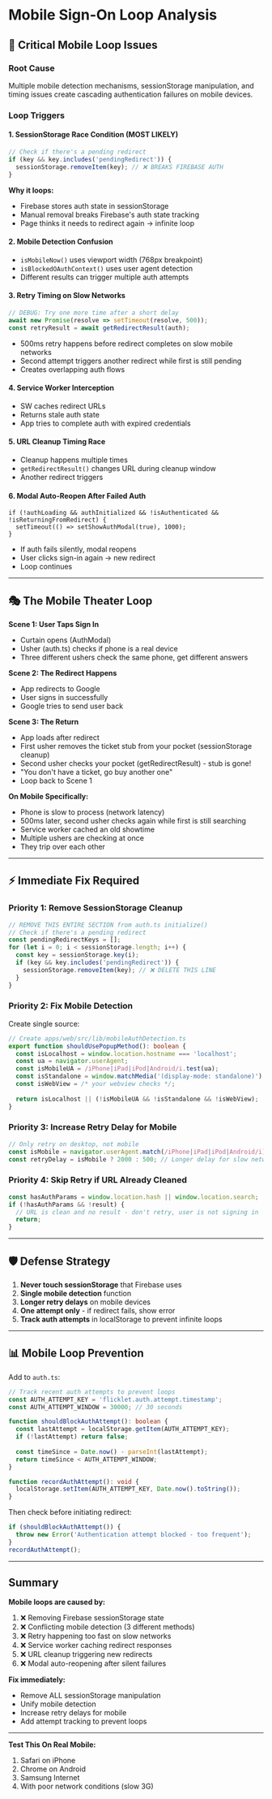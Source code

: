 # Mobile Sign-On Loop Analysis

## 🔴 Critical Mobile Loop Issues

### Root Cause
Multiple mobile detection mechanisms, sessionStorage manipulation, and timing issues create cascading authentication failures on mobile devices.

### Loop Triggers

#### 1. **SessionStorage Race Condition** (MOST LIKELY)
```typescript:112:127:apps/web/src/lib/auth.ts
// Check if there's a pending redirect
if (key && key.includes('pendingRedirect')) {
  sessionStorage.removeItem(key); // ❌ BREAKS FIREBASE AUTH
}
```
**Why it loops:**
- Firebase stores auth state in sessionStorage
- Manual removal breaks Firebase's auth state tracking
- Page thinks it needs to redirect again → infinite loop

#### 2. **Mobile Detection Confusion**
- `isMobileNow()` uses viewport width (768px breakpoint)
- `isBlockedOAuthContext()` uses user agent detection
- Different results can trigger multiple auth attempts

#### 3. **Retry Timing on Slow Networks**
```typescript:188:218:apps/web/src/lib/auth.ts
// DEBUG: Try one more time after a short delay
await new Promise(resolve => setTimeout(resolve, 500));
const retryResult = await getRedirectResult(auth);
```
- 500ms retry happens before redirect completes on slow mobile networks
- Second attempt triggers another redirect while first is still pending
- Creates overlapping auth flows

#### 4. **Service Worker Interception**
- SW caches redirect URLs
- Returns stale auth state
- App tries to complete auth with expired credentials

#### 5. **URL Cleanup Timing Race**
- Cleanup happens multiple times
- `getRedirectResult()` changes URL during cleanup window
- Another redirect triggers

#### 6. **Modal Auto-Reopen After Failed Auth**
```typescript:127:135:apps/web/src/App.tsx
if (!authLoading && authInitialized && !isAuthenticated && !isReturningFromRedirect) {
  setTimeout(() => setShowAuthModal(true), 1000);
}
```
- If auth fails silently, modal reopens
- User clicks sign-in again → new redirect
- Loop continues

---

## 🎭 The Mobile Theater Loop

**Scene 1: User Taps Sign In**
- Curtain opens (AuthModal)
- Usher (auth.ts) checks if phone is a real device
- Three different ushers check the same phone, get different answers

**Scene 2: The Redirect Happens**
- App redirects to Google
- User signs in successfully
- Google tries to send user back

**Scene 3: The Return**
- App loads after redirect
- First usher removes the ticket stub from your pocket (sessionStorage cleanup)
- Second usher checks your pocket (getRedirectResult) - stub is gone!
- "You don't have a ticket, go buy another one"
- Loop back to Scene 1

**On Mobile Specifically:**
- Phone is slow to process (network latency)
- 500ms later, second usher checks again while first is still searching
- Service worker cached an old showtime
- Multiple ushers are checking at once
- They trip over each other

---

## ⚡ Immediate Fix Required

### Priority 1: Remove SessionStorage Cleanup
```typescript
// REMOVE THIS ENTIRE SECTION from auth.ts initialize()
// Check if there's a pending redirect
const pendingRedirectKeys = [];
for (let i = 0; i < sessionStorage.length; i++) {
  const key = sessionStorage.key(i);
  if (key && key.includes('pendingRedirect')) {
    sessionStorage.removeItem(key); // ❌ DELETE THIS LINE
  }
}
```

### Priority 2: Fix Mobile Detection
Create single source:
```typescript
// Create apps/web/src/lib/mobileAuthDetection.ts
export function shouldUsePopupMethod(): boolean {
  const isLocalhost = window.location.hostname === 'localhost';
  const ua = navigator.userAgent;
  const isMobileUA = /iPhone|iPad|iPod|Android/i.test(ua);
  const isStandalone = window.matchMedia('(display-mode: standalone)').matches;
  const isWebView = /* your webview checks */;
  
  return isLocalhost || (!isMobileUA && !isStandalone && !isWebView);
}
```

### Priority 3: Increase Retry Delay for Mobile
```typescript
// Only retry on desktop, not mobile
const isMobile = navigator.userAgent.match(/iPhone|iPad|iPod|Android/i);
const retryDelay = isMobile ? 2000 : 500; // Longer delay for slow networks
```

### Priority 4: Skip Retry if URL Already Cleaned
```typescript
const hasAuthParams = window.location.hash || window.location.search;
if (!hasAuthParams && !result) {
  // URL is clean and no result - don't retry, user is not signing in
  return;
}
```

---

## 🛡️ Defense Strategy

1. **Never touch sessionStorage** that Firebase uses
2. **Single mobile detection** function
3. **Longer retry delays** on mobile devices
4. **One attempt only** - if redirect fails, show error
5. **Track auth attempts** in localStorage to prevent infinite loops

---

## 📊 Mobile Loop Prevention

Add to `auth.ts`:
```typescript
// Track recent auth attempts to prevent loops
const AUTH_ATTEMPT_KEY = 'flicklet.auth.attempt.timestamp';
const AUTH_ATTEMPT_WINDOW = 30000; // 30 seconds

function shouldBlockAuthAttempt(): boolean {
  const lastAttempt = localStorage.getItem(AUTH_ATTEMPT_KEY);
  if (!lastAttempt) return false;
  
  const timeSince = Date.now() - parseInt(lastAttempt);
  return timeSince < AUTH_ATTEMPT_WINDOW;
}

function recordAuthAttempt(): void {
  localStorage.setItem(AUTH_ATTEMPT_KEY, Date.now().toString());
}
```

Then check before initiating redirect:
```typescript
if (shouldBlockAuthAttempt()) {
  throw new Error('Authentication attempt blocked - too frequent');
}
recordAuthAttempt();
```

---

## Summary

**Mobile loops are caused by:**
1. ❌ Removing Firebase sessionStorage state
2. ❌ Conflicting mobile detection (3 different methods)
3. ❌ Retry happening too fast on slow networks
4. ❌ Service worker caching redirect responses
5. ❌ URL cleanup triggering new redirects
6. ❌ Modal auto-reopening after silent failures

**Fix immediately:**
- Remove ALL sessionStorage manipulation
- Unify mobile detection
- Increase retry delays for mobile
- Add attempt tracking to prevent loops

---

**Test This On Real Mobile:**
1. Safari on iPhone
2. Chrome on Android
3. Samsung Internet
4. With poor network conditions (slow 3G)

